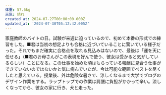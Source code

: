 ```yaml
---
体重: 57.6kg
天気: 晴れ
created_at: 2024-07-27T00:00:00.000Z
updated_at: '2024-07-30T05:12:42.005Z'
---
```


家庭教師のバイトの日。試験が来週に迫っているので、初めて本番の形式での練習をした。■君は当初の想定よりも合格に近づいていることに驚いている様子だった。それでもまだ確実に合格点を取れる見込みはないので、最後は「運を天に任せる」（■君のお母さんがこの表現を好んで使う、彼女は受かると気がしているらしい）ことになる。この仕事を始めた頃はもらっている報酬に見合う仕事ができていないのではないかと気に病んでいたが、今は可能な範囲でベストを尽くしたと思えている。授業後、外は危険な暑さで、涼しくなるまで大学でブログのデザイン作業をする。ラップトップでの作業は肩腰に負担がかかって辛い。涼しくなってから、彼女の家に行き、犬と走った。
